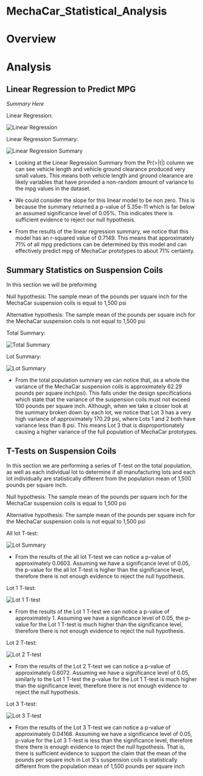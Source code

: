 # MechaCar_Statistical_Analysis

# Overview

# Analysis

## Linear Regression to Predict MPG

*Summary Here*

Linear Regression:

![Linear Regression](Dragster.jpg)

Linear Regression Summary:

![Linear Regression Summary](Dragster.jpg)

- Looking at the Linear Regression Summary from the Pr(>|t|) column we can see vehicle length and vehicle ground clearance produced very small values. This means both vehicle length and ground clearance are likely variables that have provided a non-random amount of variance to the mpg values in the dataset.

- We could consider the slope for this linear model to be non zero. This is because the summary returned a p-value of 5.35e-11 which is far below an assumed significance level of 0.05%. This indicates there is sufficient evidence to reject our null hypothesis.

- From the results of the linear regression summary, we notice that this model has an r-squared value of 0.7149. This means that approximately 71% of all mpg predictions can be determined by this model and can effectively predict mpg of MechaCar prototypes to about 71% certainty.

## Summary Statistics on Suspension Coils

In this section we will be preforming 

Null hypothesis: The sample mean of the pounds per square inch for the MechaCar suspension coils is equal to 1,500 psi

Alternative hypothesis: The sample mean of the pounds per square inch for the MechaCar suspension coils is not equal to 1,500 psi

Total Summary:

![Total Summary](Dragster.jpg)

Lot Summary:

![Lot Summary](Dragster.jpg)

- From the total population summary we can notice that, as a whole the variance of the MechaCar suspension coils is approximately 62.29 pounds per square inch(psi). This falls under the design specifications which state that the variance of the suspension coils must not exceed 100 pounds per square inch. Although, when we take a closer look at the summary broken down by each lot, we notice that Lot 3 has a very high variance of approximately 170.29 psi, where Lots 1 and 2 both have variance less than 8 psi. This means Lot 3 that is disproportionately causing a higher variance of the full population of MechaCar prototypes.

## T-Tests on Suspension Coils

In this section we are performing a series of T-test on the total population, as well as each individual lot to determine if all manufacturing lots and each lot individually are statistically different from the population mean of 1,500 pounds per square inch.

Null hypothesis: The sample mean of the pounds per square inch for the MechaCar suspension coils is equal to 1,500 psi

Alternative hypothesis: The sample mean of the pounds per square inch for the MechaCar suspension coils is not equal to 1,500 psi

All lot T-test:

![Lot Summary](Dragster.jpg)

- From the results of the all lot T-test we can notice a p-value of approximately 0.0603. Assuming we have a significance level of 0.05, the p-value for the all lot T-test is higher than the significance level, therefore there is not enough evidence to reject the null hypothesis.

Lot 1 T-test:

![Lot 1 T-test](Dragster.jpg)

- From the results of the Lot 1 T-test we can notice a p-value of approximately 1. Assuming we have a significance level of 0.05, the p-value for the Lot 1 T-test is much higher than the significance level, therefore there is not enough evidence to reject the null hypothesis.

Lot 2 T-test:

![Lot 2 T-test](Dragster.jpg)

- From the results of the Lot 2 T-test we can notice a p-value of approximately 0.6072. Assuming we have a significance level of 0.05, similarly to the Lot 1 T-test the p-value for the Lot 1 T-test is much higher than the significance level, therefore there is not enough evidence to reject the null hypothesis.
  
Lot 3 T-test:

![Lot 3 T-test](Dragster.jpg)

- From the results of the Lot 3 T-test we can notice a p-value of approximately 0.04168. Assuming we have a significance level of 0.05, p-value for the Lot 3 T-test is less than the significance level, therefore there there is enough evidence to reject the null hypothesis. That is, there is sufficient evidence to support the claim that the mean of the pounds per square inch in Lot 3's suspension coils is statistically different from the population mean of 1,500 pounds per square inch